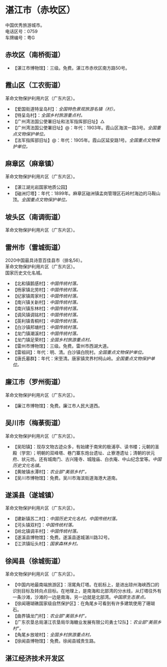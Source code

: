 # 湛江市（赤坎区）  
中国优秀旅游城市。  
电话区号：0759  
车牌编号：粤G  

## 赤坎区（南桥街道）  
* 【湛江市博物馆】：三级。免费。湛江市赤坎区南方路50号。  

## 霞山区（工农街道）  
革命文物保护利用片区（广东片区）。  
* 【爱国街道特呈岛村】：*全国特色景观旅游名镇（村）。*  
* 【特呈岛村】：*全国乡村旅游重点村。*  
* 【广州湾法国公使署旧址和法军指挥部旧址】△ 
* 【广州湾法国公使署旧址】@：年代：1903年。霞山区海滨一路3号。*全国重点文物保护单位。*    
* 【法军指挥部旧址】@：年代：1905年。霞山区延安路1号。*全国重点文物保护单位。*   

## 麻章区（麻章镇）  
革命文物保护利用片区（广东片区）。  
* 【湛江湖光岩国家地质公园】  
* 【硇洲灯塔】：年代：1899年。麻章区硇洲镇孟岗管理区石岭村海边的马鞍山顶。*全国重点文物保护单位。*   

## 坡头区（南调街道）  
革命文物保护利用片区（广东片区）。  

## 雷州市（雷城街道）  
2020中国最具诗意百佳县市（排名56）。  
革命文物保护利用片区（广东片区）。  
国家历史文化名城。  
* 【北和镇鹅感村】：*中国传统村落。*  
* 【杨家镇北劳村】：*中国传统村落。*  
* 【纪家镇周家村】：*中国传统村落。*  
* 【南兴镇关新村】：*中国传统村落。*  
* 【南兴镇东林村】：*中国传统村落。*  
* 【调风镇调铭村】：*中国传统村落。*  
* 【英利镇青桐村】：*中国传统村落。*  
* 【白沙镇邦塘村】：*中国传统村落。*  
* 【龙门镇潮溪村】：*中国传统村落。*  
* 【龙门镇足荣村】：*全国乡村旅游重点村。*  
* 【雷州市博物馆】：三级。免费。雷州市西湖大道。  
* 【雷祖祠】：年代：明、清。白沙镇白院村。*全国重点文物保护单位。*    
* 【唐氏墓群】：年代：宋至清。唐家镇灵界村柯山岭。*全国重点文物保护单位。*   

## 廉江市（罗州街道）  
革命文物保护利用片区（广东片区）。  
* 【廉江市博物馆】：免费。廉江市人民大道西。  

## 吴川市（梅菉街道）  
革命文物保护利用片区（广东片区）。  
* 【吴阳镇】：现存文物古迹众多，有始建于南宋的极浦亭、读书楼；元朝的圣殿（学宫）；明朝的双峰塔、巷门寨东炮台遗址、止寮港遗址；清朝的状元府、状元坊。还有城南门、古兴隆寺、城隍庙、白衣庵、中山纪念堂等。*中国历史文化名镇。*  
* 【黄陂镇水潭村】：*农业部“美丽乡村”。*  
* 【吴川市博物馆】：免费。吴川市海滨街道海港大道南。  

## 遂溪县（遂城镇）  
革命文物保护利用片区（广东片区）。  
* 【建新镇苏二村】：*中国历史文化名村。中国传统村落。*  
* 【河头镇双村】：*中国传统村落。*  
* 【岭北镇调丰村】：*中国传统村落。*  
* 【遂溪县博物馆】：免费。遂溪县遂城湛川路32号。  
* 【江洪镇坛头村】：*国家森林乡村。*  

## 徐闻县（徐城街道）  
革命文物保护利用片区（广东片区）。  
* 【中国内地最南端旅游区】：滘尾角灯塔。在航标上，是进出琼州海峡西口的识别目标及转向点目标。在地理上，是南海和北部湾的分水线，从灯塔往外有一条沙滩，沙滩的一边是南海，另一边就是北部湾。*中国原生态景点。*  
* 【徐闻珊瑚礁国家级自然保护区】：在角尾乡可看到有许多建筑使用了珊瑚石。  
* 【曲界镇龙门村】：*农业部“美丽乡村”。*  
* 【广东农垦总局湛江农垦局华海糖业发展有限公司勇士12队】：*农业部“美丽乡村”。*  
* 【角尾乡放坡村】：*全国乡村旅游重点村。*  
* 【徐闻县博物馆】：免费。徐闻县城贵生路。  

## 湛江经济技术开发区 